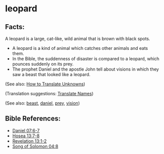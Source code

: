 # leopard #

## Facts: ##

A leopard is a large, cat-like, wild animal that is brown with black spots.

* A leopard is a kind of animal which catches other animals and eats them.
* In the Bible, the suddenness of disaster is compared to a leopard, which pounces suddenly on its prey.
* The prophet Daniel and the apostle John tell about visions in which they saw a beast that looked like a leopard.

(See also: [How to Translate Unknowns](https://git.door43.org/Door43/en-ta-translate-vol1/src/master/content/translate_unknown.md))

(Translation suggestions: [Translate Names](https://git.door43.org/Door43/en-ta-translate-vol1/src/master/content/translate_names.md))

(See also: [beast](../other/beast.md), [daniel](../other/daniel.md), [prey](../other/prey.md), [vision](../other/vision.md))

## Bible References: ##

* [Daniel 07:6-7](https://door43.org/en/bible/notes/dan/07/06)
* [Hosea 13:7-8](https://door43.org/en/bible/notes/hos/13/07)
* [Revelation 13:1-2](https://door43.org/en/bible/notes/rev/13/01)
* [Song of Solomon 04:8](https://door43.org/en/bible/notes/sng/04/08)

